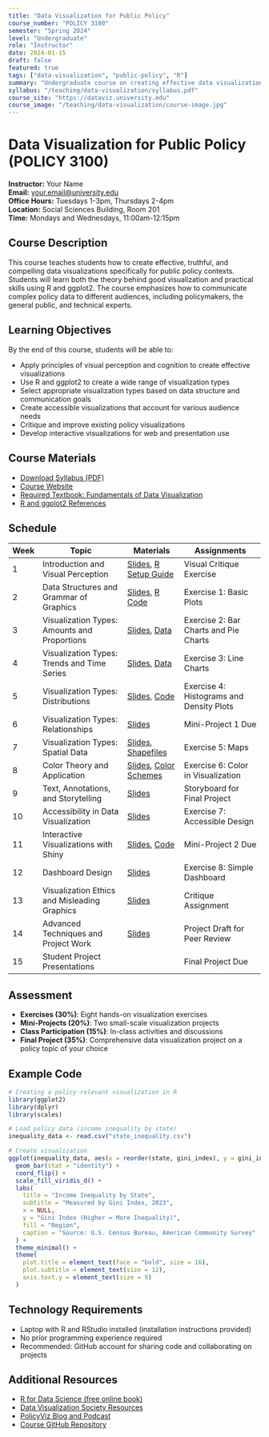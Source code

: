 ```yaml
---
title: "Data Visualization for Public Policy"
course_number: "POLICY 3100"
semester: "Spring 2024"
level: "Undergraduate"
role: "Instructor"
date: 2024-01-15
draft: false
featured: true
tags: ["data-visualization", "public-policy", "R"]
summary: "Undergraduate course on creating effective data visualizations for policy communication"
syllabus: "/teaching/data-visualization/syllabus.pdf"
course_site: "https://dataviz.university.edu"
course_image: "/teaching/data-visualization/course-image.jpg"
---
```


# Data Visualization for Public Policy (POLICY 3100)

**Instructor:** Your Name  
**Email:** your.email@university.edu  
**Office Hours:** Tuesdays 1-3pm, Thursdays 2-4pm  
**Location:** Social Sciences Building, Room 201  
**Time:** Mondays and Wednesdays, 11:00am-12:15pm

## Course Description

This course teaches students how to create effective, truthful, and compelling data visualizations specifically for public policy contexts. Students will learn both the theory behind good visualization and practical skills using R and ggplot2. The course emphasizes how to communicate complex policy data to different audiences, including policymakers, the general public, and technical experts.

## Learning Objectives

By the end of this course, students will be able to:

- Apply principles of visual perception and cognition to create effective visualizations
- Use R and ggplot2 to create a wide range of visualization types
- Select appropriate visualization types based on data structure and communication goals
- Create accessible visualizations that account for various audience needs
- Critique and improve existing policy visualizations
- Develop interactive visualizations for web and presentation use

## Course Materials

- [Download Syllabus (PDF)](/teaching/data-visualization/syllabus.pdf)
- [Course Website](https://dataviz.university.edu)
- [Required Textbook: Fundamentals of Data Visualization](https://clauswilke.com/dataviz/)
- [R and ggplot2 References](https://ggplot2.tidyverse.org/)

## Schedule

| Week | Topic | Materials | Assignments |
|------|-------|-----------|------------|
| 1 | Introduction and Visual Perception | [Slides](/teaching/data-visualization/week1-slides.pdf), [R Setup Guide](/teaching/data-visualization/setup.pdf) | Visual Critique Exercise |
| 2 | Data Structures and Grammar of Graphics | [Slides](/teaching/data-visualization/week2-slides.pdf), [R Code](/teaching/data-visualization/week2-code.R) | Exercise 1: Basic Plots |
| 3 | Visualization Types: Amounts and Proportions | [Slides](/teaching/data-visualization/week3-slides.pdf), [Data](/teaching/data-visualization/week3-data.csv) | Exercise 2: Bar Charts and Pie Charts |
| 4 | Visualization Types: Trends and Time Series | [Slides](/teaching/data-visualization/week4-slides.pdf), [Data](/teaching/data-visualization/week4-data.csv) | Exercise 3: Line Charts |
| 5 | Visualization Types: Distributions | [Slides](/teaching/data-visualization/week5-slides.pdf), [Code](/teaching/data-visualization/week5-code.R) | Exercise 4: Histograms and Density Plots |
| 6 | Visualization Types: Relationships | [Slides](/teaching/data-visualization/week6-slides.pdf) | Mini-Project 1 Due |
| 7 | Visualization Types: Spatial Data | [Slides](/teaching/data-visualization/week7-slides.pdf), [Shapefiles](/teaching/data-visualization/week7-maps.zip) | Exercise 5: Maps |
| 8 | Color Theory and Application | [Slides](/teaching/data-visualization/week8-slides.pdf), [Color Schemes](/teaching/data-visualization/colorschemes.R) | Exercise 6: Color in Visualization |
| 9 | Text, Annotations, and Storytelling | [Slides](/teaching/data-visualization/week9-slides.pdf) | Storyboard for Final Project |
| 10 | Accessibility in Data Visualization | [Slides](/teaching/data-visualization/week10-slides.pdf) | Exercise 7: Accessible Design |
| 11 | Interactive Visualizations with Shiny | [Slides](/teaching/data-visualization/week11-slides.pdf), [Code](/teaching/data-visualization/shiny-demo.zip) | Mini-Project 2 Due |
| 12 | Dashboard Design | [Slides](/teaching/data-visualization/week12-slides.pdf) | Exercise 8: Simple Dashboard |
| 13 | Visualization Ethics and Misleading Graphics | [Slides](/teaching/data-visualization/week13-slides.pdf) | Critique Assignment |
| 14 | Advanced Techniques and Project Work | [Slides](/teaching/data-visualization/week14-slides.pdf) | Project Draft for Peer Review |
| 15 | Student Project Presentations | | Final Project Due |

## Assessment

- **Exercises (30%)**: Eight hands-on visualization exercises
- **Mini-Projects (20%)**: Two small-scale visualization projects
- **Class Participation (15%)**: In-class activities and discussions
- **Final Project (35%)**: Comprehensive data visualization project on a policy topic of your choice

## Example Code

```R
# Creating a policy-relevant visualization in R
library(ggplot2)
library(dplyr)
library(scales)

# Load policy data (income inequality by state)
inequality_data <- read.csv("state_inequality.csv")

# Create visualization
ggplot(inequality_data, aes(x = reorder(state, gini_index), y = gini_index, fill = region)) +
  geom_bar(stat = "identity") +
  coord_flip() +
  scale_fill_viridis_d() +
  labs(
    title = "Income Inequality by State",
    subtitle = "Measured by Gini Index, 2023",
    x = NULL,
    y = "Gini Index (Higher = More Inequality)",
    fill = "Region",
    caption = "Source: U.S. Census Bureau, American Community Survey"
  ) +
  theme_minimal() +
  theme(
    plot.title = element_text(face = "bold", size = 16),
    plot.subtitle = element_text(size = 12),
    axis.text.y = element_text(size = 9)
  )
```

## Technology Requirements

- Laptop with R and RStudio installed (installation instructions provided)
- No prior programming experience required
- Recommended: GitHub account for sharing code and collaborating on projects

## Additional Resources

- [R for Data Science (free online book)](https://r4ds.had.co.nz/)
- [Data Visualization Society Resources](https://www.datavisualizationsociety.com/resources)
- [PolicyViz Blog and Podcast](https://policyviz.com/)
- [Course GitHub Repository](https://github.com/yourusername/dataviz-course) 